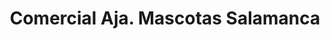 ---
title: "Comercial Aja. Mascotas Salamanca"
url: /salamanca/comercial-aja-mascotas-salamanca/
shop: mascotas
---
